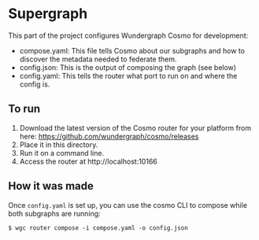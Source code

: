 # Supergraph

This part of the project configures Wundergraph Cosmo for development:

- compose.yaml: This file tells Cosmo about our subgraphs and how to discover the metadata needed to federate them.
- config.json: This is the output of composing the graph (see below)
- config.yaml: This tells the router what port to run on and where the config is.

## To run

1. Download the latest version of the Cosmo router for your platform from here: https://github.com/wundergraph/cosmo/releases
2. Place it in this directory.
3. Run it on a command line.
4. Access the router at http://localhost:10166

## How it was made

Once `config.yaml` is set up, you can use the cosmo CLI to compose while both subgraphs are running:

```console
$ wgc router compose -i compose.yaml -o config.json
```
